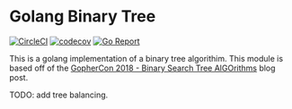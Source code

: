 # Golang Binary Tree

[![CircleCI](https://circleci.com/gh/Snow-Sight/go-binary-tree/tree/master.svg?style=svg)](https://circleci.com/gh/Snow-Sight/go-binary-tree/tree/master)
[![codecov](https://codecov.io/gh/Snow-Sight/go-binary-tree/branch/master/graph/badge.svg)](https://codecov.io/gh/Snow-Sight/go-binary-tree)
[![Go Report](https://goreportcard.com/badge/github.com/Snow-Sight/go-binary-tree)](https://goreportcard.com/report/github.com/Snow-Sight/go-binary-tree)


This is a golang implementation of a binary tree algorithim.
This module is based off of the [GopherCon 2018 - Binary Search Tree AlGOrithms](https://about.sourcegraph.com/go/gophercon-2018-binary-search-tree-algorithms) blog post.

TODO: add tree balancing.
